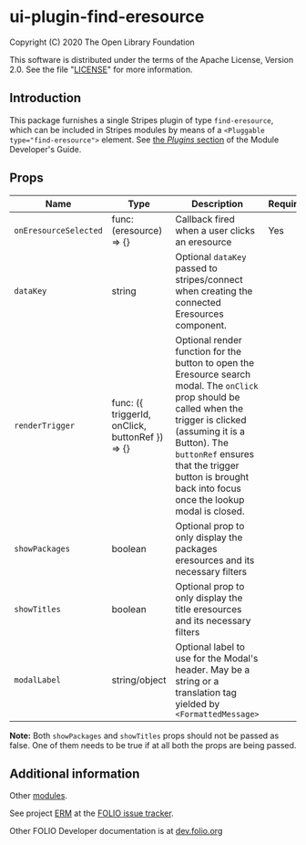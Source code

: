 # ui-plugin-find-eresource

Copyright (C) 2020 The Open Library Foundation

This software is distributed under the terms of the Apache License,
Version 2.0. See the file "[LICENSE](LICENSE)" for more information.

## Introduction

This package furnishes a single Stripes plugin of type `find-eresource`,
which can be included in Stripes modules by means of a `<Pluggable
type="find-eresource">` element. See [the *Plugins*
section](https://github.com/folio-org/stripes/blob/master/doc/dev-guide.md#plugins)
of the Module Developer's Guide.

## Props

| Name | Type | Description | Required | default |
--- | --- | --- | --- | --- |
| `onEresourceSelected` | func: (eresource) => {} | Callback fired when a user clicks an eresource | Yes | |
| `dataKey` | string | Optional `dataKey` passed to stripes/connect when creating the connected Eresources component. | | |
| `renderTrigger` | func: ({ triggerId, onClick, buttonRef }) => {} | Optional render function for the button to open the Eresource search modal. The `onClick` prop should be called when the trigger is clicked (assuming it is a Button). The `buttonRef` ensures that the trigger button is brought back into focus once the lookup modal is closed. | | |
| `showPackages` | boolean | Optional prop to only display the packages eresources and its necessary filters | | true |
| `showTitles` | boolean | Optional prop to only display the title eresources and its necessary filters | | true |
| `modalLabel` | string/object | Optional label to use for the Modal's header. May be a string or a translation tag yielded by `<FormattedMessage>` | |

**Note:** Both `showPackages` and `showTitles` props should not be passed as false. One of them needs to be true if at all both the props are being passed.

## Additional information

Other [modules](https://dev.folio.org/source-code/#client-side).

See project [ERM](https://issues.folio.org/browse/ERM)
at the [FOLIO issue tracker](https://dev.folio.org/guidelines/issue-tracker/).

Other FOLIO Developer documentation is at [dev.folio.org](https://dev.folio.org/)
